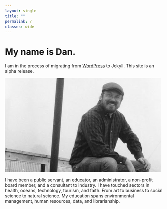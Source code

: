 ```yaml
---
layout: single
title: ""
permalink: /
classes: wide
---
```


# My name is Dan.

I am in the process of migrating from [WordPress](https://danphillips.ca) to Jekyll. This site is an alpha release.

![Dan at the Halifax waterfront](/assets/images/default-teaser-500x300px.png)

I have been a public servant, an educator, an administrator, a non-profit board member, and a consultant to industry. I have touched sectors in health, oceans, technology, tourism, and faith. From art to business to social science to natural science. My education spans environmental management, human resources, data, and librarianship.
